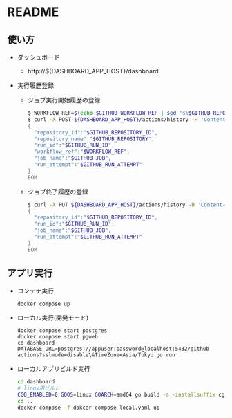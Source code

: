 # README

## 使い方

- ダッシュボード
  - http://${DASHBOARD_APP_HOST}/dashboard

- 実行履歴登録
  - ジョブ実行開始履歴の登録

    ```sh
    $ WORKFLOW_REF=$(echo $GITHUB_WORKFLOW_REF | sed "s%$GITHUB_REPOSITORY/%%")
    $ curl -X POST ${DASHBOARD_APP_HOST}/actions/history -H 'Content-Type: application/json' -d @- <<EOM
    {
      "repository_id":"$GITHUB_REPOSITORY_ID",
      "repository_name":"$GITHUB_REPOSITORY",
      "run_id":"$GITHUB_RUN_ID",
      "workflow_ref":"$WORKFLOW_REF",
      "job_name":"$GITHUB_JOB",
      "run_attempt":"$GITHUB_RUN_ATTEMPT"
    }
    EOM
    ```

  - ジョブ終了履歴の登録

    ```sh
    $ curl -X PUT ${DASHBOARD_APP_HOST}/actions/history -H 'Content-Type: application/json' -d @- <<EOM
    {
      "repository_id":"$GITHUB_REPOSITORY_ID",
      "run_id":"$GITHUB_RUN_ID",
      "job_name":"$GITHUB_JOB",
      "run_attempt":"$GITHUB_RUN_ATTEMPT"
    }
    EOM
    ```

## アプリ実行

- コンテナ実行

  ```
  docker compose up
  ```

- ローカル実行(開発モード)

  ```
  docker compose start postgres
  docker compose start pgweb
  cd dashboard
  DATABASE_URL=postgres://appuser:password@localhost:5432/github-actions?sslmode=disable\&TimeZone=Asia/Tokyo go run .
  ```

- ローカルアプリビルド実行

  ```sh
  cd dashboard
  # linux用ビルド
  CGO_ENABLED=0 GOOS=linux GOARCH=amd64 go build -a -installsuffix cgo
  cd ..
  docker compose -f dokcer-compose-local.yaml up
  ```

